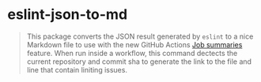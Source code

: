 # eslint-json-to-md

> This package converts the JSON result generated by `eslint` to a nice Markdown file to use with the new GitHub Actions [Job summaries](https://github.blog/2022-05-09-supercharging-github-actions-with-job-summaries/) feature.
> When run inside a workflow, this command dectects the current repository and commit sha to generate the link to the file and line that contain liniting issues.
